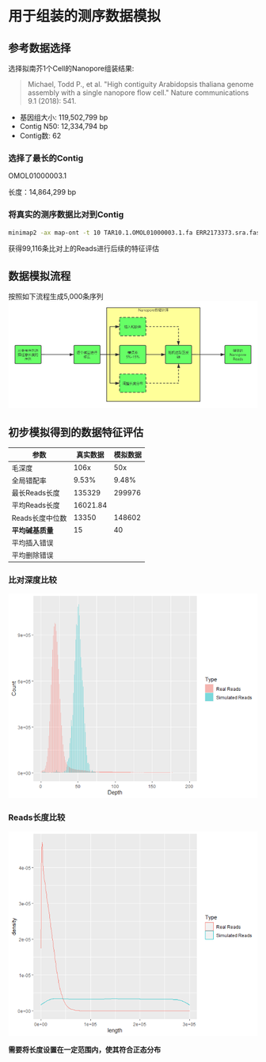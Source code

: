 # 用于组装的测序数据模拟

## 参考数据选择

选择拟南芥1个Cell的Nanopore组装结果:

>Michael, Todd P., et al. "High contiguity Arabidopsis thaliana genome assembly with a single nanopore flow cell." Nature communications 9.1 (2018): 541.

- 基因组大小: 119,502,799 bp
- Contig N50: 12,334,794 bp
- Contig数: 62

### 选择了最长的Contig
OMOL01000003.1

长度：14,864,299 bp

### 将真实的测序数据比对到Contig

```sh
minimap2 -ax map-ont -t 10 TAR10.1.OMOL01000003.1.fa ERR2173373.sra.fastq | samtools view -bS | samtools sort > ERR2173373.contig.bam
```
获得99,116条比对上的Reads进行后续的特征评估

## 数据模拟流程
按照如下流程生成5,000条序列
![flowchart](pics/chartflow.png)

## 初步模拟得到的数据特征评估
|参数|真实数据|模拟数据|
|---|---|---|
|毛深度|106x|50x|
|全局错配率|9.53%|9.48%|
|最长Reads长度|135329|299976|
|平均Reads长度|16021.84||148723.3|
|Reads长度中位数|13350|148602|
|**平均碱基质量**|15|40|
|平均插入错误|||
|平均删除错误|||

### 比对深度比较


![depth](pics/Depth.png)

### Reads长度比较

![length](pics/length.png)

**需要将长度设置在一定范围内，使其符合正态分布**